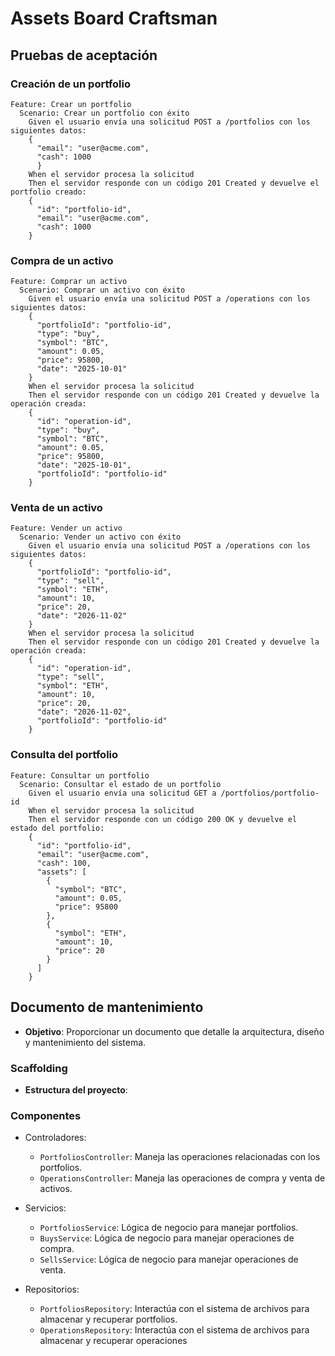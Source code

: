 # Assets Board Craftsman

## Pruebas de aceptación

### Creación de un portfolio

```gherkin
Feature: Crear un portfolio
  Scenario: Crear un portfolio con éxito
    Given el usuario envía una solicitud POST a /portfolios con los siguientes datos:
    {
      "email": "user@acme.com",
      "cash": 1000
      }
    When el servidor procesa la solicitud
    Then el servidor responde con un código 201 Created y devuelve el portfolio creado:
    {
      "id": "portfolio-id",
      "email": "user@acme.com",
      "cash": 1000
    }
```

### Compra de un activo

```gherkin
Feature: Comprar un activo
  Scenario: Comprar un activo con éxito
    Given el usuario envía una solicitud POST a /operations con los siguientes datos:
    {
      "portfolioId": "portfolio-id",
      "type": "buy",
      "symbol": "BTC",
      "amount": 0.05,
      "price": 95800,
      "date": "2025-10-01"
    }
    When el servidor procesa la solicitud
    Then el servidor responde con un código 201 Created y devuelve la operación creada:
    {
      "id": "operation-id",
      "type": "buy",
      "symbol": "BTC",
      "amount": 0.05,
      "price": 95800,
      "date": "2025-10-01",
      "portfolioId": "portfolio-id"
    }
```

### Venta de un activo

```gherkin
Feature: Vender un activo
  Scenario: Vender un activo con éxito
    Given el usuario envía una solicitud POST a /operations con los siguientes datos:
    {
      "portfolioId": "portfolio-id",
      "type": "sell",
      "symbol": "ETH",
      "amount": 10,
      "price": 20,
      "date": "2026-11-02"
    }
    When el servidor procesa la solicitud
    Then el servidor responde con un código 201 Created y devuelve la operación creada:
    {
      "id": "operation-id",
      "type": "sell",
      "symbol": "ETH",
      "amount": 10,
      "price": 20,
      "date": "2026-11-02",
      "portfolioId": "portfolio-id"
    }
```

### Consulta del portfolio

```gherkin
Feature: Consultar un portfolio
  Scenario: Consultar el estado de un portfolio
    Given el usuario envía una solicitud GET a /portfolios/portfolio-id
    When el servidor procesa la solicitud
    Then el servidor responde con un código 200 OK y devuelve el estado del portfolio:
    {
      "id": "portfolio-id",
      "email": "user@acme.com",
      "cash": 100,
      "assets": [
        {
          "symbol": "BTC",
          "amount": 0.05,
          "price": 95800
        },
        {
          "symbol": "ETH",
          "amount": 10,
          "price": 20
        }
      ]
    }
```

## Documento de mantenimiento

- **Objetivo**: Proporcionar un documento que detalle la arquitectura, diseño y mantenimiento del sistema.

### Scaffolding

- **Estructura del proyecto**:



### Componentes

- Controladores:

  - `PortfoliosController`: Maneja las operaciones relacionadas con los portfolios.
  - `OperationsController`: Maneja las operaciones de compra y venta de activos.

- Servicios:
  - `PortfoliosService`: Lógica de negocio para manejar portfolios.
  - `BuysService`: Lógica de negocio para manejar operaciones de compra.
  - `SellsService`: Lógica de negocio para manejar operaciones de venta.
- Repositorios:
  - `PortfoliosRepository`: Interactúa con el sistema de archivos para almacenar y recuperar portfolios.
  - `OperationsRepository`: Interactúa con el sistema de archivos para almacenar y recuperar operaciones
